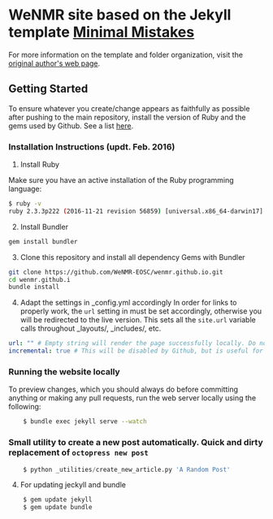 # WeNMR site based on the Jekyll template [Minimal Mistakes](http://mmistakes.github.io/minimal-mistakes)

For more information on the template and folder organization, visit the [original author's
web page](http://mmistakes.github.io/minimal-mistakes/theme-setup/).

## Getting Started

To ensure whatever you create/change appears as faithfully as possible after pushing to the main repository, install the version of Ruby and the gems used by Github. See a list [here](https://pages.github.com/versions/).

### Installation Instructions (updt. Feb. 2016)

1. Install Ruby

Make sure you have an active installation of the Ruby programming language:
```bash
$ ruby -v
ruby 2.3.3p222 (2016-11-21 revision 56859) [universal.x86_64-darwin17]
```

2. Install Bundler
```bash
gem install bundler
```

3. Clone this repository and install all dependency Gems with Bundler

```bash
git clone https://github.com/WeNMR-EOSC/wenmr.github.io.git
cd wenmr.github.i
bundle install
```

4. Adapt the settings in _config.yml accordingly
In order for links to properly work, the `url` setting in must be set accordingly, otherwise you will be redirected to the live version. This sets all the `site.url` variable calls throughout _layouts/,  _includes/, etc.

```yaml
url: "" # Empty string will render the page successfully locally. Do not commit it to the main repository!
incremental: true # This will be disabled by Github, but is useful for testing changes locally!
```

### Running the website locally

To preview changes, which you should always do before committing anything or making any pull requests, run the web server locally using the following:

```bash
    $ bundle exec jekyll serve --watch
```

### Small utility to create a new post automatically. Quick and dirty replacement of `octopress new post`

```python
    $ python _utilities/create_new_article.py 'A Random Post'
```

4. For updating jeckyll and bundle

```bash
    $ gem update jekyll
    $ gem update bundle
